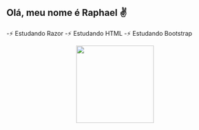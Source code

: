 ##  Olá, meu nome é Raphael ✌️

-⚡ Estudando Razor
-⚡ Estudando HTML
-⚡ Estudando Bootstrap

<div align="center">
<a href="https://github.com/ErrorRaphael"
<img height="180em" src="https://github-readme-stats.vercel.app/api?username=errorraphael&show_icons=true&theme=dracula&include_all_commits=true&count_private=true"/>
<img height="180em" src="https://github-readme-stats.vercel.app/api/top-langs/?username=errorraphael&layout=compact&langs_count=7&theme=dracula"/>
</div>
